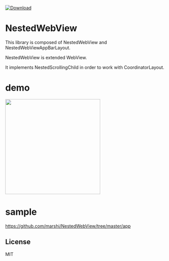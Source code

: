 [ ![Download](https://api.bintray.com/packages/marshi/maven/nestedwebview/images/download.svg) ](https://bintray.com/marshi/maven/nestedwebview/_latestVersion)

# NestedWebView
This library is composed of NestedWebView and NestedWebViewAppBarLayout.

NestedWebView is extended WebView. 

It implements NestedScrollingChild in order to work with CoordinatorLayout.

# demo
<img src="https://user-images.githubusercontent.com/1423942/30514260-5af489a6-9b4c-11e7-8a5e-0927742cf6da.gif" width="300"/>

# sample
https://github.com/marshi/NestedWebView/tree/master/app

## License
MIT
